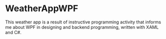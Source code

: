# WeatherAppWPF
This weather app is a result of instructive programming activity that informs me about WPF in designing and backend programming, written with XAML and C#.

